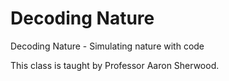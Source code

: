 # Decoding Nature
Decoding Nature - Simulating nature with code


This class is taught by Professor Aaron Sherwood.
